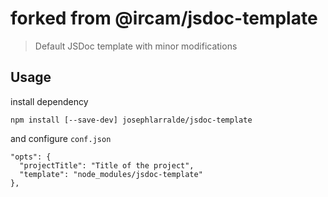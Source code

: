 # forked from @ircam/jsdoc-template

> Default JSDoc template with minor modifications

## Usage

install dependency

```
npm install [--save-dev] josephlarralde/jsdoc-template
```

and configure `conf.json`

```
"opts": {
  "projectTitle": "Title of the project",
  "template": "node_modules/jsdoc-template"
},
```
